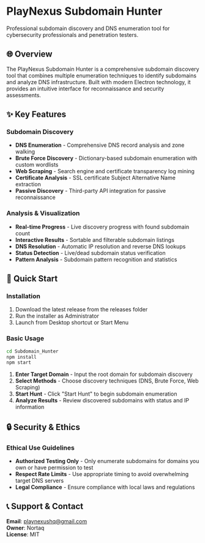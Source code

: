 # PlayNexus Subdomain Hunter

Professional subdomain discovery and DNS enumeration tool for cybersecurity professionals and penetration testers.

## 🌐 Overview

The PlayNexus Subdomain Hunter is a comprehensive subdomain discovery tool that combines multiple enumeration techniques to identify subdomains and analyze DNS infrastructure. Built with modern Electron technology, it provides an intuitive interface for reconnaissance and security assessments.

## ✨ Key Features

### Subdomain Discovery
- **DNS Enumeration** - Comprehensive DNS record analysis and zone walking
- **Brute Force Discovery** - Dictionary-based subdomain enumeration with custom wordlists
- **Web Scraping** - Search engine and certificate transparency log mining
- **Certificate Analysis** - SSL certificate Subject Alternative Name extraction
- **Passive Discovery** - Third-party API integration for passive reconnaissance

### Analysis & Visualization
- **Real-time Progress** - Live discovery progress with found subdomain count
- **Interactive Results** - Sortable and filterable subdomain listings
- **DNS Resolution** - Automatic IP resolution and reverse DNS lookups
- **Status Detection** - Live/dead subdomain status verification
- **Pattern Analysis** - Subdomain pattern recognition and statistics

## 🚀 Quick Start

### Installation
1. Download the latest release from the releases folder
2. Run the installer as Administrator
3. Launch from Desktop shortcut or Start Menu

### Basic Usage
```bash
cd Subdomain_Hunter
npm install
npm start
```

1. **Enter Target Domain** - Input the root domain for subdomain discovery
2. **Select Methods** - Choose discovery techniques (DNS, Brute Force, Web Scraping)
3. **Start Hunt** - Click "Start Hunt" to begin subdomain enumeration
4. **Analyze Results** - Review discovered subdomains with status and IP information

## 🔒 Security & Ethics

### Ethical Use Guidelines
- **Authorized Testing Only** - Only enumerate subdomains for domains you own or have permission to test
- **Respect Rate Limits** - Use appropriate timing to avoid overwhelming target DNS servers
- **Legal Compliance** - Ensure compliance with local laws and regulations

## 📞 Support & Contact

**Email**: playnexushq@gmail.com  
**Owner**: Nortaq  
**License**: MIT
